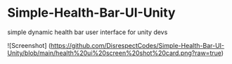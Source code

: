 # Simple-Health-Bar-UI-Unity
simple dynamic health bar user interface for unity devs

![Screenshot] (https://github.com/DisrespectCodes/Simple-Health-Bar-UI-Unity/blob/main/health%20ui%20screen%20shot%20card.png?raw=true)
